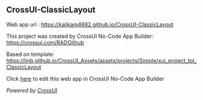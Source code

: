 ## CrossUI-ClassicLayout
Web app url : https://kalikam4682.github.io/CrossUI-ClassicLayout

This project was created by CrossUI No-Code App Builder: https://crossui.com/RADGithub

Based on template: https://linb.github.io/CrossUI_Assets/assets/projects/Simple/xui_project_tpl_ClassicLayout

Click [here](https://crossui.com/RADGithub/#!from=github&owner=kalikam4682&repo=CrossUI-ClassicLayout) to edit this web app in CrossUI No-Code App Builder

<i>Powered by [CrossUI](https://crossui.com)</i>
